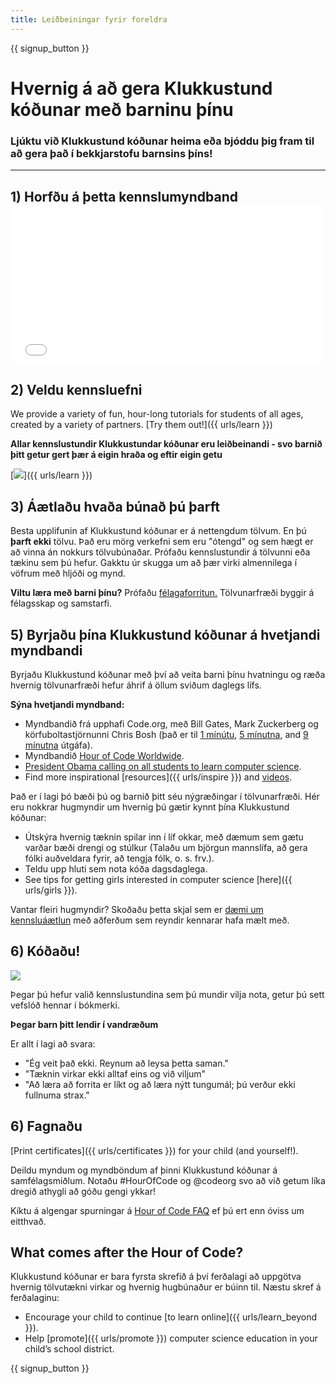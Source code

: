 ```yaml
---
title: Leiðbeiningar fyrir foreldra
---
```


{{ signup_button }}

# Hvernig á að gera Klukkustund kóðunar með barninu þínu

### Ljúktu við Klukkustund kóðunar heima eða bjóddu þig fram til að gera það í bekkjarstofu barnsins þíns!

* * *

## 1) Horfðu á þetta kennslumyndband <iframe width="500" height="255" src="//www.youtube.com/embed/SrnvvWDm73k" frameborder="0" allowfullscreen mark="crwd-mark"></iframe> 

## 2) Veldu kennsluefni

We provide a variety of fun, hour-long tutorials for students of all ages, created by a variety of partners. [Try them out!]({{ urls/learn }})

**Allar kennslustundir Klukkustundar kóðunar eru leiðbeinandi - svo barnið þitt getur gert þær á eigin hraða og eftir eigin getu**

[![](/images/fit-700/tutorials.png)]({{ urls/learn }})

## 3) Áætlaðu hvaða búnað þú þarft

Besta upplifunin af Klukkustund kóðunar er á nettengdum tölvum. En þú **þarft ekki** tölvu. Það eru mörg verkefni sem eru "ótengd" og sem hægt er að vinna án nokkurs tölvubúnaðar. Prófaðu kennslustundir á tölvunni eða tækinu sem þú hefur. Gakktu úr skugga um að þær virki almennilega í vöfrum með hljóði og mynd.

**Viltu læra með barni þínu?** Prófaðu [félagaforritun.](http://www.ncwit.org/resources/pair-programming-box-power-collaborative-learning) Tölvunarfræði byggir á félagsskap og samstarfi.

## 5) Byrjaðu þína Klukkustund kóðunar á hvetjandi myndbandi

Byrjaðu Klukkustund kóðunar með því að veita barni þínu hvatningu og ræða hvernig tölvunarfræði hefur áhrif á öllum sviðum daglegs lífs.

**Sýna hvetjandi myndband:**

- Myndbandið frá upphafi Code.org, með Bill Gates, Mark Zuckerberg og körfuboltastjörnunni Chris Bosh (það er til [1 mínútu](https://www.youtube.com/watch?v=qYZF6oIZtfc), [5 mínutna](https://www.youtube.com/watch?v=nKIu9yen5nc), and [9 mínutna](https://www.youtube.com/watch?v=dU1xS07N-FA) útgáfa).
- Myndbandið [Hour of Code Worldwide](https://www.youtube.com/watch?v=KsOIlDT145A).
- [President Obama calling on all students to learn computer science](https://www.youtube.com/watch?v=6XvmhE1J9PY).
- Find more inspirational [resources]({{ urls/inspire }}) and [videos](https://www.youtube.com/playlist?list=PLzdnOPI1iJNfpD8i4Sx7U0y2MccnrNZuP).

Það er í lagi þó bæði þú og barnið þitt séu nýgræðingar í tölvunarfræði. Hér eru nokkrar hugmyndir um hvernig þú gætir kynnt þína Klukkustund kóðunar:

- Útskýra hvernig tæknin spilar inn í líf okkar, með dæmum sem gætu varðar bæði drengi og stúlkur (Talaðu um björgun mannslífa, að gera fólki auðveldara fyrir, að tengja fólk, o. s. frv.).
- Teldu upp hluti sem nota kóða dagsdaglega.
- See tips for getting girls interested in computer science [here]({{ urls/girls }}).

Vantar fleiri hugmyndir? Skoðaðu þetta skjal sem er [dæmi um kennsluáætlun](/files/AfterschoolEducatorLessonPlanOutline.docx) með aðferðum sem reyndir kennarar hafa mælt með.

## 6) Kóðaðu!

<img src="/images/fit-700/tutorial-short-link.png" />

Þegar þú hefur valið kennslustundina sem þú mundir vilja nota, getur þú sett vefslóð hennar í bókmerki.

**Þegar barn þitt lendir í vandræðum**

Er allt í lagi að svara:

- "Ég veit það ekki. Reynum að leysa þetta saman."
- "Tæknin virkar ekki alltaf eins og við viljum"
- "Að læra að forrita er líkt og að læra nýtt tungumál; þú verður ekki fullnuma strax."

## 6) Fagnaðu

[Print certificates]({{ urls/certificates }}) for your child (and yourself!).

Deildu myndum og myndböndum af þinni Klukkustund kóðunar á samfélagsmiðlum. Notaðu #HourOfCode og @codeorg svo að við getum líka dregið athygli að góðu gengi ykkar!

Kíktu á algengar spurningar á [Hour of Code FAQ](https://support.code.org/hc/en-us/categories/200147083-Hour-of-Code) ef þú ert enn óviss um eitthvað.

## What comes after the Hour of Code?

Klukkustund kóðunar er bara fyrsta skrefið á því ferðalagi að uppgötva hvernig tölvutækni virkar og hvernig hugbúnaður er búinn til. Næstu skref á ferðalaginu:

- Encourage your child to continue [to learn online]({{ urls/learn_beyond }}).
- Help [promote]({{ urls/promote }}) computer science education in your child’s school district.

{{ signup_button }}